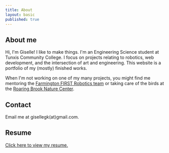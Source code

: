 ```yaml
---
title: About
layout: basic
published: true
---
```


## About me

Hi, I'm Giselle! I like to make things. I'm an Engineering Science student at Tunxis Community College. I focus on projects relating to robotics, web development, and the intersection of art and engineering. This website is a portfolio of my (mostly) finished works.

When I'm not working on one of my many projects, you might find me mentoring the [Farmington FIRST Robotics team](http://www.farmingtonrobotics.org/) or taking care of the birds at the [Roaring Brook Nature Center](http://www.roaringbrook.org/).

## Contact

Email me at gisellegk(at)gmail.com.

## Resume
[Click here to view my resume.]({{site.url}}/assets/files/GiselleKooResume.pdf)
